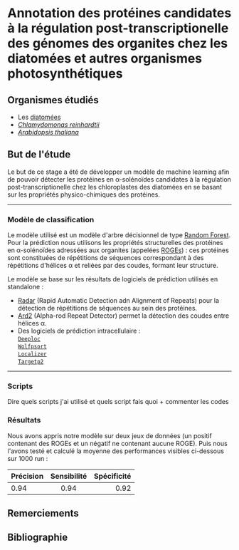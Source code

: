 # __Annotation des protéines candidates à la régulation post-transcriptionelle des génomes des organites chez les diatomées et autres organismes photosynthétiques__

## Organismes étudiés

* Les [diatomées](https://www.researchgate.net/publication/338043776_Diatom_Molecular_Research_Comes_of_Age_Model_Species_for_Studying_Phytoplankton_Biology_and_Diversity)
* [*Chlamydomonas reinhardtii*](https://www.ncbi.nlm.nih.gov/pmc/articles/PMC6713297/)
* [*Arabidopsis thaliana*](https://nph.onlinelibrary.wiley.com/doi/epdf/10.1111/nph.13687)


## But de l'étude

Le but de ce stage a été de développer un modèle de machine learning afin de pouvoir détecter les protéines en α-solénoïdes candidates à la régulation post-transcriptionelle chez les chloroplastes des diatomées en se basant sur les propriétés physico-chimiques des protéines.

-----

### Modèle de classification

Le modèle utilisé est un modèle d'arbre décisionnel de type [Random Forest](https://scikit-learn.org/stable/modules/generated/sklearn.ensemble.RandomForestClassifier.html).   
Pour la prédiction nous utilisons les propriétés structurelles des protéines en α-solénoïdes adressées aux organites (appelées [ROGEs](https://www.ncbi.nlm.nih.gov/pmc/articles/PMC4558696/)) : ces protéines sont constituées de répétitions de séquences correspondant à des répétitions d'hélices α et reliées par des coudes, formant leur structure.   
    
Le modèle se base sur les résultats de logiciels de prédiction utilisés en standalone :
* [Radar](https://www.ebi.ac.uk/Tools/pfa/radar/) (Rapid Automatic Detection adn Alignment of Repeats) pour la détection de répétitions de séquences au sein des protéines.
* [Ard2](https://bio.tools/ard2) (Alpha-rod Repeat Detector) permet la détection des coudes entre hélices α.
* Des logiciels de prédiction intracellulaire :   
[`Deeploc`](https://services.healthtech.dtu.dk/service.php?DeepLoc-1.0)     
[`Wolfpsort`](https://wolfpsort.hgc.jp/)     
[`Localizer`](https://localizer.csiro.au/)     
[`Targetp2`](https://services.healthtech.dtu.dk/service.php?TargetP-2.0)     

-----

### Scripts

Dire quels scripts j'ai utilisé et quels script fais quoi + commenter les codes

### Résultats

Nous avons appris notre modèle sur deux jeux de données (un positif contenant des ROGEs et un négatif ne contenant aucune ROGE). Puis nous l'avons testé et calculé la moyenne des performances visibles ci-dessous sur 1000 run :    
    
<p align="center"> 
    
| Précision   |      Sensibilité      |  Spécificité |
|----------|:-------------:|------:|
| 0.94 |  0.94 | 0.92 |     
    
</p>
    
    
    
## Remerciements

## Bibliographie


